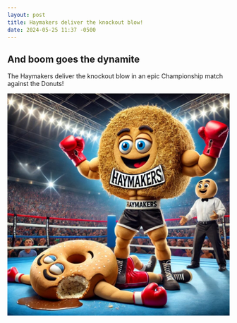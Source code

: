 ```yaml
---
layout: post
title: Haymakers deliver the knockout blow!
date: 2024-05-25 11:37 -0500
---
```


## And boom goes the dynamite

The Haymakers deliver the knockout blow in an epic Championship match against the Donuts!

![](/assets/img/haymakers-knockout-blow.jpg)
